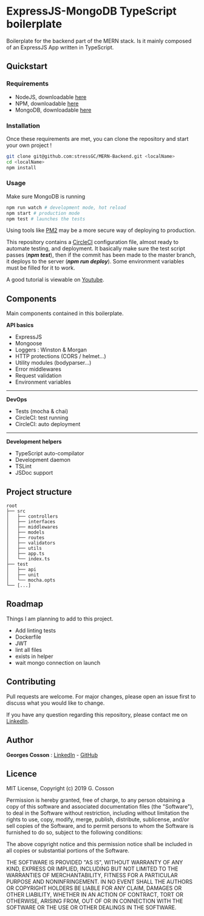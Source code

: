 # ExpressJS-MongoDB TypeScript boilerplate

Boilerplate for the backend part of the MERN stack. Is it mainly composed of an ExpressJS App written in TypeScript.

## Quickstart

### Requirements
- NodeJS, downloadable [here](https://nodejs.org/en/)
- NPM, downloadable [here](https://www.npmjs.com/)
- MongoDB, downloadable [here](https://www.mongodb.com/)

### Installation
Once these requirements are met, you can clone the repository and start your own project !

```bash
git clone git@github.com:stressGC/MERN-Backend.git <localName>
cd <localName>
npm install
```
### Usage
Make sure MongoDB is running
```bash
npm run watch # development mode, hot reload
npm start # production mode
npm test # launches the tests
```
Using tools like [PM2](http://pm2.keymetrics.io/) may be a more secure way of deploying to production.

This repository contains a [CircleCI](https://circleci.com/) configuration file, almost ready to automate testing, and deployment. It basically make sure the test script passes (**_npm test_**), then if the commit has been made to the master branch, it deploys to the server (**_npm run deploy_**). Some environment variables must be filled for it to work. 

A good tutorial is viewable on [Youtube](https://www.youtube.com/watch?v=0OjEx2UzLUI).

## Components
Main components contained in this boilerplate.

**API basics**
- ExpressJS
- Mongoose
- Loggers : Winston & Morgan
- HTTP protections (CORS / helmet...)
- Utility modules (bodyparser...)
- Error middlewares
- Request validation
- Environment variables
---
**DevOps**
- Tests (mocha & chai)
- CircleCI: test running
- CircleCI: auto deployment
--- 
**Development helpers**
- TypeScript auto-compilator
- Development daemon
- TSLint
- JSDoc support

## Project structure 
```
root
├── src
│   ├── controllers
│   ├── interfaces
│   ├── middlewares
│   ├── models
│   ├── routes
│   ├── validators
│   ├── utils
│   ├── app.ts
│   └── index.ts
├── test
│   ├── api
│   ├── unit
│   └── mocha.opts
└── [...]
```

## Roadmap
Things I am planning to add to this project.
- Add linting tests
- Dockerfile
- JWT
- lint all files
- exists in helper
- wait mongo connection on launch

## Contributing
Pull requests are welcome. For major changes, please open an issue first to discuss what you would like to change.

If you have any question regarding this repository, please contact me on [LinkedIn](https://www.linkedin.com/in/georges-cosson/).

## Author
**Georges Cosson** : [LinkedIn](https://www.linkedin.com/in/georges-cosson/) - [GitHub](https://github.com/stressGC)

## Licence

MIT License, Copyright (c) 2019 G. Cosson

Permission is hereby granted, free of charge, to any person obtaining a copy of this software and associated documentation files (the "Software"), to deal
in the Software without restriction, including without limitation the rights to use, copy, modify, merge, publish, distribute, sublicense, and/or sell copies of the Software, and to permit persons to whom the Software is furnished to do so, subject to the following conditions:

The above copyright notice and this permission notice shall be included in all copies or substantial portions of the Software.

THE SOFTWARE IS PROVIDED "AS IS", WITHOUT WARRANTY OF ANY KIND, EXPRESS OR IMPLIED, INCLUDING BUT NOT LIMITED TO THE WARRANTIES OF MERCHANTABILITY, FITNESS FOR A PARTICULAR PURPOSE AND NONINFRINGEMENT. IN NO EVENT SHALL THE AUTHORS OR COPYRIGHT HOLDERS BE LIABLE FOR ANY CLAIM, DAMAGES OR OTHER
LIABILITY, WHETHER IN AN ACTION OF CONTRACT, TORT OR OTHERWISE, ARISING FROM, OUT OF OR IN CONNECTION WITH THE SOFTWARE OR THE USE OR OTHER DEALINGS IN THE
SOFTWARE.
